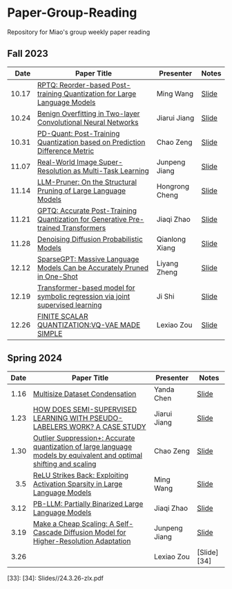 # Paper-Group-Reading
Repository for Miao's group weekly paper reading
## Fall 2023
| Date | Paper Title | Presenter | Notes |
| --------:| ----------------------------------------------------------------------- | ----------- | ---------- |
| 10.17 | [RPTQ: Reorder-based Post-training Quantization for Large Language Models][1] | Ming Wang | [Slide][2] |
| 10.24 | [Benign Overfitting in Two-layer Convolutional Neural Networks][3] | Jiarui Jiang | [Slide][4] |
| 10.31 | [PD-Quant: Post-Training Quantization based on Prediction Difference Metric][5] | Chao Zeng | [Slide][6] |
| 11.07 | [Real-World Image Super-Resolution as Multi-Task Learning][7] | Junpeng Jiang | [Slide][8] |
| 11.14 | [LLM-Pruner: On the Structural Pruning of Large Language Models][9] | Hongrong Cheng | [Slide][10] |
| 11.21 | [GPTQ: Accurate Post-Training Quantization for Generative Pre-trained Transformers][11] | Jiaqi Zhao | [Slide][12] |
| 11.28 | [Denoising Diffusion Probabilistic Models][13] | Qianlong Xiang | [Slide][14] |
| 12.12 | [SparseGPT: Massive Language Models Can be Accurately Pruned in One-Shot][15] | Liyang Zheng | [Slide][16] |
| 12.19 | [Transformer-based model for symbolic regression via joint supervised learning ][17] | Ji Shi | [Slide][18] |
| 12.26 | [FINITE SCALAR QUANTIZATION:VQ-VAE MADE SIMPLE][19] | Lexiao Zou | [Slide][20] |




## Spring 2024
| Date | Paper Title | Presenter | Notes |
| -------:| ---------------------------------------------------------------------- | ---------- | ---------- |
| 1.16 | [Multisize Dataset Condensation][21] | Yanda Chen | [Slide][22] |
| 1.23 | [HOW DOES SEMI-SUPERVISED LEARNING WITH PSEUDO-LABELERS WORK? A CASE STUDY][23] | Jiarui Jiang | [Slide][24] |
| 1.30 | [Outlier Suppression+: Accurate quantization of large language models by equivalent and optimal shifting and scaling][25] | Chao Zeng | [Slide][26] |
| 3.5 | [ReLU Strikes Back: Exploiting Activation Sparsity in Large Language Models][27] | Ming Wang | [Slide][28] |
| 3.12 | [PB-LLM: Partially Binarized Large Language Models][29] | Jiaqi Zhao | [Slide][30] |
| 3.19 | [Make a Cheap Scaling: A Self-Cascade Diffusion Model for Higher-Resolution Adaptation][31] | Junpeng  Jiang | [Slide][32] |
| 3.26 |  | Lexiao Zou | [Slide][34] |

[1]:https://arxiv.org/pdf/2304.01089.pdf
[2]:Slides/23.10.17-wm.pdf
[3]:https://proceedings.neurips.cc/paper_files/paper/2022/file/a12c999be280372b157294e72a4bbc8b-Paper-Conference.pdf
[4]:Slides/23.10.24-jiarui.pdf
[5]:https://arxiv.org/pdf/2212.07048.pdf
[6]:Slides/23.10.31-chaozeng.pdf
[7]:https://openreview.net/pdf?id=8SCz56sUGP
[8]:Slides/23.11.07-junpeng.pdf
[9]:https://arxiv.org/pdf/2305.11627.pdf
[10]:Slides/23.11.14-chr.pdf
[11]:https://arxiv.org/pdf/2210.17323.pdf
[12]:Slides/23.11.21-zjq.pdf
[13]:https://proceedings.neurips.cc/paper/2020/hash/4c5bcfec8584af0d967f1ab10179ca4b-Abstract.html
[14]:Slides/23.11.28-xql.pdf
[15]:https://proceedings.mlr.press/v202/frantar23a.html
[16]:Slides/23.12.12-zly.pdf
[17]:https://openreview.net/forum?id=ULzyv9M1j5
[18]:Slides/23.12.19-sj.pdf
[19]:https://arxiv.org/pdf/2309.15505.pdf
[20]:Slides/23.12.26-zlx.pdf
[21]:https://openreview.net/pdf?id=FVhmnvqnsI
[22]:Slides/24.1.16-cyd.pdf
[23]:https://openreview.net/pdf?id=Dzmd-Cc8OI
[24]:Slides/24.1.23-jjr.pdf
[25]: https://aclanthology.org/2023.emnlp-main.102/
[26]: Slides/24.1.30-zc.pdf
[27]: https://openreview.net/forum?id=osoWxY8q2E
[28]: Slides/24.2.6-wm.pdf
[29]:https://arxiv.org/abs/2310.00034
[30]:Slides//24.3.10-zjq.pdf

[31]: https://arxiv.org/abs/2402.10491
[32]: Slides//24.3.19-jjp.pdf
[33]: 
[34]: Slides//24.3.26-zlx.pdf

